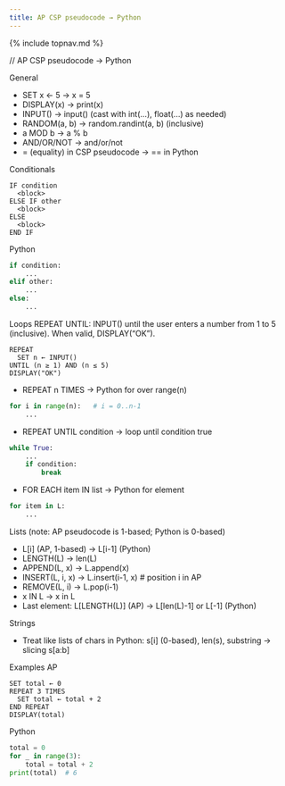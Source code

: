 ```yaml
---
title: AP CSP pseudocode → Python
---
```

{% include topnav.md %}

// AP CSP pseudocode → Python

General
- SET x ← 5  →  x = 5
- DISPLAY(x) → print(x)
- INPUT()    → input()  (cast with int(...), float(...) as needed)
- RANDOM(a, b) → random.randint(a, b)  (inclusive)
- a MOD b → a % b
- AND/OR/NOT → and/or/not
- = (equality) in CSP pseudocode → == in Python

Conditionals
```text
IF condition
  <block>
ELSE IF other
  <block>
ELSE
  <block>
END IF
```
Python
```python
if condition:
    ...
elif other:
    ...
else:
    ...
```

Loops
 REPEAT UNTIL: INPUT() until the user enters a number from 1 to 5 (inclusive). When valid, DISPLAY(“OK”).
```
REPEAT
  SET n ← INPUT()
UNTIL (n ≥ 1) AND (n ≤ 5)
DISPLAY("OK")
```
- REPEAT n TIMES → Python for over range(n)
```python
for i in range(n):   # i = 0..n-1
    ...
```
- REPEAT UNTIL condition → loop until condition true
```python
while True:
    ...
    if condition:
        break
```
- FOR EACH item IN list → Python for element
```python
for item in L:
    ...
```

Lists (note: AP pseudocode is 1-based; Python is 0-based)
- L[i] (AP, 1-based) → L[i-1] (Python)
- LENGTH(L) → len(L)
- APPEND(L, x) → L.append(x)
- INSERT(L, i, x) → L.insert(i-1, x)   # position i in AP
- REMOVE(L, i) → L.pop(i-1)
- x IN L → x in L
- Last element: L[LENGTH(L)] (AP) → L[len(L)-1] or L[-1] (Python)

Strings
- Treat like lists of chars in Python: s[i] (0-based), len(s), substring → slicing s[a:b]

Examples
AP
```text
SET total ← 0
REPEAT 3 TIMES
  SET total ← total + 2
END REPEAT
DISPLAY(total)
```
Python
```python
total = 0
for _ in range(3):
    total = total + 2
print(total)  # 6
```